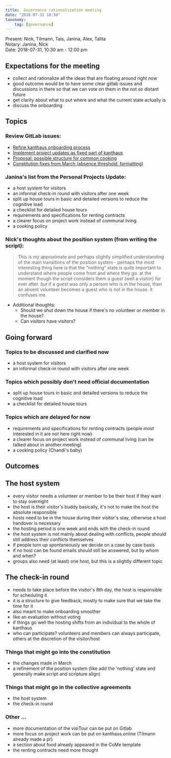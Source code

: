 ```yaml
---
title:  Governance rationalization meeting
date: "2018-07-31 10:30"
taxonomy:
    tag: [governance]
---
```


Present: Nick, Tilmann, Tais, Janina, Alex, Talita<br>
Notary: Janina, Nick<br>
Date: 2018-07-31, 10:30 am - 12:00 pm

## Expectations for the meeting
- collect and rationalize all the ideas that are floating around right now
- good outcome would be to have some clear gitlab issues and discussions in there so that we can vote on them in the not so distant future
- get clarity about what to put where and what the current state actually is
- discuss the onboarding

## Topics

### Review GitLab issues:
  - [Refine kanthaus onboarding process](https://gitlab.com/kanthaus/kanthaus-public/issues/140)
  - [Implement project updates as fixed part of kanthaus](https://gitlab.com/kanthaus/kanthaus-public/issues/141)
  - [Proposal: possible structure for common cooking](https://gitlab.com/kanthaus/kanthaus-public/issues/142)
  - [Constitution fixes from March (absence threshold, formatting)](https://github.com/kanthaus/kanthaus.online/tree/constchange1803)

### Janina's list from the Personal Projects Update:
- a host system for visitors
- an informal check-in round with visitors after one week
- split up house tours in basic and detailed versions to reduce the cognitive load
- a checklist for detailed house tours
- requirements and specifications for renting contracts
- a clearer focus on project work instead of communal living
- a cooking policy

### Nick's thoughts about the position system (from writing the script):
> This is my approximate and perhaps slightly simplified understanding of the main transitions of the position system - perhaps the most interesting thing here is that the "nothing" state is quite important to understand where people come from and where they go. at the moment though the script considers them a guest (well a visitor) for ever after. _but_ if a guest was only a person who is in the house, then an absent volunteer becomes a guest who is not in the house. it confuses me.

- Additional thoughts:
    - Should we shut down the house if there's no volunteer or member in the house?
    - Can visitors have visitors?

## Going forward

### Topics to be discussed and clarified now
- a host system for visitors
- an informal check-in round with visitors after one week

### Topics which possibly don't need official documentation
- split up house tours in basic and detailed versions to reduce the cognitive load
- a checklist for detailed house tours

### Topics which are delayed for now
- requirements and specifications for renting contracts (people most interested in it are not here right now)
- a clearer focus on project work instead of communal living (can be talked about in another meeting)
- a cooking policy (Chandi's baby)

## Outcomes

## The host system
- every visitor needs a volunteer or member to be their host if they want to stay overnight
- the host is their visitor's buddy basically, it's not to make the host the absolute responsible
- hosts need to be in the house during their visitor's stay, otherwise a host handover is necessary
- the hosting period is one week and ends with the check-in round
- the host system is not mainly about dealing with conflicts, people should still address their conflicts themselves
- if people turn up spontaneously we decide on a case by case basis
- if no host can be found emails should still be answered, but by whom and when?
- groups also need (at least) one host, but this is a slightly different topic

## The check-in round
- needs to take place before the visitor's 8th day, the host is responsible for scheduling it
- it is a structure to give feedback, mostly to make sure that we take the time for it
- also meant to make onboarding smoother
- like an evaluation without voting
- if things go well the hosting shifts from an individual to the whole of kanthaus
- who can participate? volunteers and members can always participate, others at the discretion of the visitor/host

### Things that might go into the constitution
- the changes made in March
- a refinement of the position system (like add the 'nothing' state and generally make script and scripture align)

### Things that might go in the collective agreements
- the host system
- the check-in round

### Other ...
- more documentation of the visiTour can be put on Gitlab
- more focus on project work can be put on kanthaus.online (Tilmann already made a pr)
- a section about food already appeared in the CoMe template
- the renting contracts need more thought
